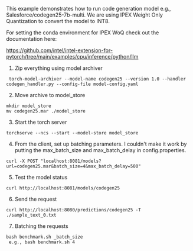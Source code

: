 This example demonstrates how to run code generation model e.g., Salesforce/codegen25-7b-multi. We are using IPEX Weight Only Quantization to convert the model to INT8.

For setting the conda environment for IPEX WoQ check out the documentation here:
 
https://github.com/intel/intel-extension-for-pytorch/tree/main/examples/cpu/inference/python/llm


1. Zip everything using model archiver
```
 torch-model-archiver --model-name codegen25 --version 1.0 --handler codegen_handler.py --config-file model-config.yaml 
```

2. Move archive to model_store
```
mkdir model_store
mv codegen25.mar ./model_store
```
3. Start the torch server 
```
torchserve --ncs --start --model-store model_store
```

4. From the client, set up batching parameters. I couldn't make it work by putting the max_batch_size and max_batch_delay in config.properties. 
```
curl -X POST "localhost:8081/models?url=codegen25.mar&batch_size=4&max_batch_delay=500"
```

5. Test the model status 
```
curl http://localhost:8081/models/codegen25
```

6. Send the request
```
curl http://localhost:8080/predictions/codegen25 -T ./sample_text_0.txt
```

7. Batching the requests
```
bash benchmark.sh _batch_size
 e.g., bash benchmark.sh 4
```



